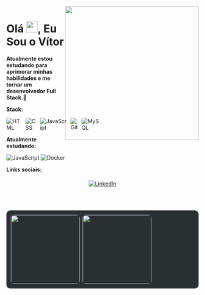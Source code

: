 
<img align="right" width="350px" height="350px; margin: 0; padding-top:30px; " src="https://user-images.githubusercontent.com/74038190/219923809-b86dc415-a0c2-4a38-bc88-ad6cf06395a8.gif" />


<h1 align="left">
  Olá <img src="https://media.giphy.com/media/hvRJCLFzcasrR4ia7z/giphy.gif" width="30px">, Eu Sou o Vítor
</h1>

<p><strong>Atualmente estou estudando para aprimorar minhas habilidades e me tornar um desenvolvedor Full Stack.</strong>🚀</p>

<p><strong>Stack:</strong></p>
<div style="display: flex; align-items: center; gap: 20px;">

  <div style="display: flex; gap: 10px;">
    <img src="https://img.shields.io/badge/-HTML-05122A?style=flat&logo=HTML5" alt="HTML"/>
    <img src="https://img.shields.io/badge/-CSS-05122A?style=flat&logo=CSS3&logoColor=157286" alt="CSS"/>
    <img src="https://img.shields.io/badge/-JavaScript-05122A?style=flat&logo=javascript" alt="JavaScript"/>
    <img src="https://img.shields.io/badge/-Git-05122A?style=flat&logo=git" alt="Git"/>
    <img src="https://img.shields.io/badge/-MySQL-05122A?style=flat&logo=mysql" alt="MySQL"/>
  </div>
</div>


<p><strong>Atualmente estudando:</strong></p>
<p>
  <img src="https://img.shields.io/badge/-JavaScript-05122A?style=flat&logo=javascript" alt="JavaScript"/>
  <img src="https://img.shields.io/badge/-Docker-05122A?style=flat&logo=docker" alt="Docker"/>
</p>


<p><strong>Links sociais:</strong></p>
<div style="display: flex; justify-content: center; gap: 20px; margin-top: 20px;">
  <a href="https://www.linkedin.com/in/vitor-daniel-44b748293/" target="_blank">
    <img src="https://img.shields.io/badge/LinkedIn-05122A?style=flat&logo=linkedin" alt="LinkedIn"/>
  </a>
</div>

<br><br>

<div style="background-color:#2a2f32; padding: 10px; border-radius: 10px; display: flex; gap: 10px;">
  <a href="https://beacons.ai/Vitor-DBelo">
    <img height="180em" 
         src="https://github-readme-stats.vercel.app/api?username=Vitor-DBelo&show_icons=true&theme=dark&include_all_commits=true&count_private=true&v=1"
         style="border-radius: 10px; border: 2px solid #3c4347;"/>
    <img height="180em" 
         src="https://github-readme-stats.vercel.app/api/top-langs/?username=Vitor-DBelo&layout=compact&langs_count=16&theme=dark"
         style="border-radius: 10px; border: 2px solid #3c4347;"/>
  </a>
</div>


